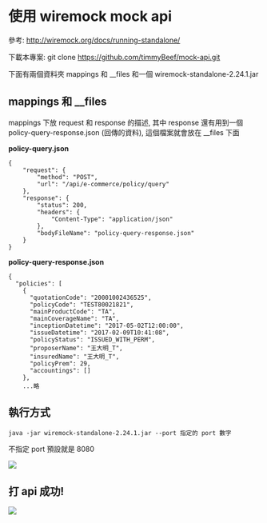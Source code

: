 # 使用 wiremock mock api
參考:
http://wiremock.org/docs/running-standalone/

下載本專案: git clone https://github.com/timmyBeef/mock-api.git

下面有兩個資料夾 mappings 和 __files 和一個 wiremock-standalone-2.24.1.jar

## mappings 和 __files
mappings 下放 request 和 response 的描述, 其中 response 還有用到一個 policy-query-response.json (回傳的資料), 這個檔案就會放在 __files 下面

**policy-query.json**
```
{
    "request": {
        "method": "POST",
        "url": "/api/e-commerce/policy/query"
    },
    "response": {
        "status": 200,
        "headers": {
            "Content-Type": "application/json"
        },
        "bodyFileName": "policy-query-response.json"
    }
}
```
**policy-query-response.json**
```
{
  "policies": [
    {
      "quotationCode": "20001002436525",
      "policyCode": "TEST80021821",
      "mainProductCode": "TA",
      "mainCoverageName": "TA",
      "inceptionDatetime": "2017-05-02T12:00:00",
      "issueDatetime": "2017-02-09T10:41:08",
      "policyStatus": "ISSUED_WITH_PERM",
      "proposerName": "王大明_T",
      "insuredName": "王大明_T",
      "policyPrem": 29,
      "accountings": []
    },
    ...略
```



## 執行方式
```shell=
java -jar wiremock-standalone-2.24.1.jar --port 指定的 port 數字
```
不指定 port 預設就是 8080


![](https://i.imgur.com/yCTFvgW.png)

## 打 api 成功!
![](https://i.imgur.com/2cP8GWu.png)
